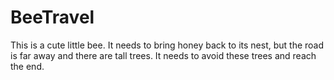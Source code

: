 # BeeTravel

This is a cute little bee.
It needs to bring honey back to its nest, but the road is far away and there are tall trees.
It needs to avoid these trees and reach the end.
